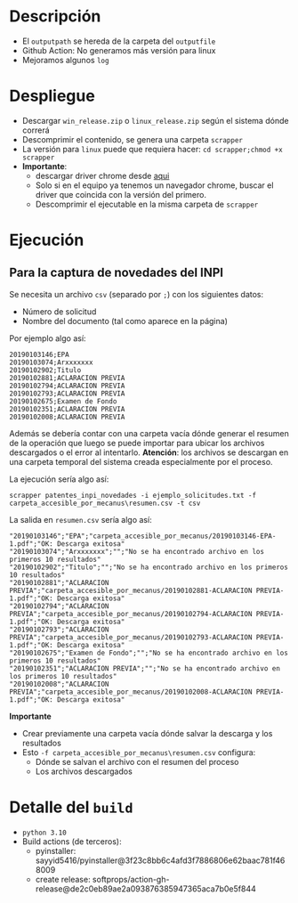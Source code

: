 # Descripción

* El `outputpath` se hereda de la carpeta del `outputfile`
* Github Action: No generamos más versión para linux
* Mejoramos algunos `log`

# Despliegue

* Descargar `win_release.zip` o `linux_release.zip` según el sistema dónde correrá
* Descomprimir el contenido, se genera una carpeta `scrapper`
* La versión para `linux` puede que requiera hacer: `cd scrapper;chmod +x scrapper`
* **Importante**:
    - descargar driver chrome desde [aqui][chrome]
    - Solo si en el equipo ya tenemos un navegador chrome, buscar el driver que
      coincida con la versión del primero.
    - Descomprimir el ejecutable en la misma carpeta de `scrapper`


# Ejecución

## Para la captura de novedades del **INPI**

Se necesita un archivo `csv` (separado por `;`) con los siguientes datos:

* Número de solicitud
* Nombre del documento (tal como aparece en la página)

Por ejemplo algo así:

    20190103146;EPA
    20190103074;Arxxxxxxx
    20190102902;Titulo
    20190102881;ACLARACION PREVIA
    20190102794;ACLARACION PREVIA
    20190102793;ACLARACION PREVIA
    20190102675;Examen de Fondo
    20190102351;ACLARACION PREVIA
    20190102008;ACLARACION PREVIA

Además se debería contar con una carpeta vacía dónde generar el resumen de la
operación que luego se puede importar para ubicar los archivos descargados o el
error al intentarlo. **Atención**: los archivos se descargan en una carpeta
temporal del sistema creada especialmente por el proceso.

La ejecución sería algo así:

    scrapper patentes_inpi_novedades -i ejemplo_solicitudes.txt -f carpeta_accesible_por_mecanus\resumen.csv -t csv

La salida en `resumen.csv` sería algo así:

    "20190103146";"EPA";"carpeta_accesible_por_mecanus/20190103146-EPA-1.pdf";"OK: Descarga exitosa"
    "20190103074";"Arxxxxxxx";"";"No se ha encontrado archivo en los primeros 10 resultados"
    "20190102902";"Titulo";"";"No se ha encontrado archivo en los primeros 10 resultados"
    "20190102881";"ACLARACION PREVIA";"carpeta_accesible_por_mecanus/20190102881-ACLARACION PREVIA-1.pdf";"OK: Descarga exitosa"
    "20190102794";"ACLARACION PREVIA";"carpeta_accesible_por_mecanus/20190102794-ACLARACION PREVIA-1.pdf";"OK: Descarga exitosa"
    "20190102793";"ACLARACION PREVIA";"carpeta_accesible_por_mecanus/20190102793-ACLARACION PREVIA-1.pdf";"OK: Descarga exitosa"
    "20190102675";"Examen de Fondo";"";"No se ha encontrado archivo en los primeros 10 resultados"
    "20190102351";"ACLARACION PREVIA";"";"No se ha encontrado archivo en los primeros 10 resultados"
    "20190102008";"ACLARACION PREVIA";"carpeta_accesible_por_mecanus/20190102008-ACLARACION PREVIA-1.pdf";"OK: Descarga exitosa"

**Importante**

* Crear previamente una carpeta vacía dónde salvar la descarga y los resultados
* Esto `-f carpeta_accesible_por_mecanus\resumen.csv` configura:
    - Dónde se salvan el archivo con el resumen del proceso
    - Los archivos descargados



# Detalle del `build`

* `python 3.10`
*  Build actions (de terceros):
   - pyinstaller: sayyid5416/pyinstaller@3f23c8bb6c4afd3f7886806e62baac781f468009
   - create release: softprops/action-gh-release@de2c0eb89ae2a093876385947365aca7b0e5f844

[chrome]: https://chromedriver.chromium.org/downloads